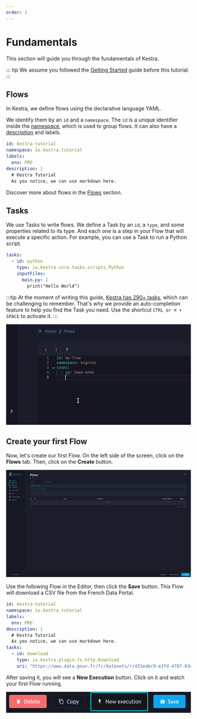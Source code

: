 ```yaml
---
order: 1
---
```


# Fundamentals

This section will guide you through the fundamentals of Kestra.

::: tip
We assume you followed the [Getting Started](../getting-started/README.md) guide before this tutorial.
:::

## Flows

In Kestra, we define flows using the declarative language YAML.

We identify them by an `id` and a `namespace`. The `id` is a unique identifier inside the [namespace](https://kestra.io/docs/concepts/flows.html#namespace), which is used to group flows. It can also have a [description](https://kestra.io/docs/developer-guide/documentation/) and labels.

```yaml
id: kestra-tutorial
namespace: io.kestra.tutorial
labels:
  env: PRD
description: |
  # Kestra Tutorial
  As you notice, we can use markdown here.
```

Discover more about flows in the [Flows](../flows/README.md) section.

## Tasks

We use Tasks to write flows. We define a Task by an `id`, a `type`, and some properties related to its type. And each one is a step in your Flow that will execute a specific action. For example, you can use a Task to run a Python script.

```yaml
tasks:
  - id: python
    type: io.kestra.core.tasks.scripts.Python
    inputFiles:
      main.py: |
        print("Hello World")
```

:::tip
At the moment of writing this guide, [Kestra has 290+ tasks](https://kestra.io/plugins/), which can be challenging to remember. That's why we provide an auto-completion feature to help you find the Task you need. Use the shortcut `CTRL or ⌘ + SPACE` to activate it.
:::

![Autocompletion](./assets/autocomplete.gif)

## Create your first Flow

Now, let's create our first Flow. On the left side of the screen, click on the **Flows** tab.
Then, click on the **Create** button.

![Access flow creation](./assets/create-button.png)

Use the following Flow in the Editor, then click the **Save** button.
This Flow will download a CSV file from the French Data Portal.

```yaml
id: kestra-tutorial
namespace: io.kestra.tutorial
labels:
  env: PRD
description: |
  # Kestra Tutorial
  As you notice, we can use markdown here.
tasks:
  - id: download
    type: io.kestra.plugin.fs.http.Download
    uri: "https://www.data.gouv.fr/fr/datasets/r/d33eabc9-e2fd-4787-83e5-a5fcfb5af66d"
```

After saving it, you will see a **New Execution** button. Click on it and watch your first Flow running.

![New execution](./assets/new-execution.png)


<NextStep message="The next step is to add Inputs to your flow" link="../inputs/"/>
